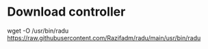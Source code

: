 # Download controller
wget -O /usr/bin/radu \
https://raw.githubusercontent.com/Razifadm/radu/main/usr/bin/radu
